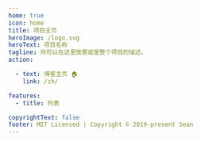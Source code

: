 ```yaml
---
home: true
icon: home
title: 项目主页
heroImage: /logo.svg
heroText: 项目名称
tagline: 你可以在这里放置或是整个项目的描述。
action:

  - text: 博客主页 🏠
    link: /zh/

features:
  - title: 列表

copyrightText: false
footer: MIT Licensed | Copyright © 2019-present Sean
---
```


